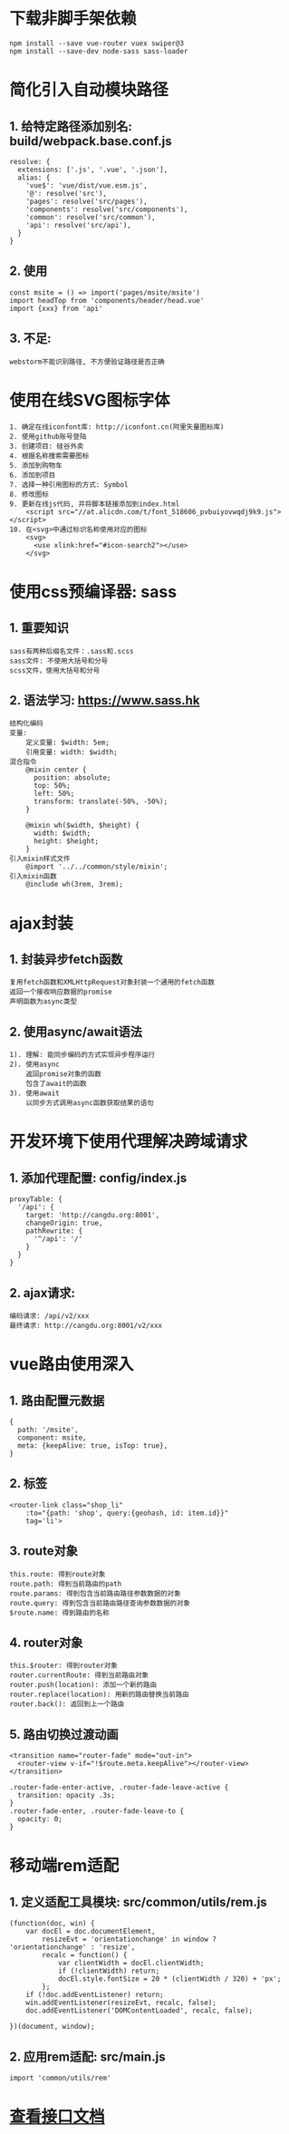 # 下载非脚手架依赖
    npm install --save vue-router vuex swiper@3
    npm install --save-dev node-sass sass-loader
    
# 简化引入自动模块路径
## 1. 给特定路径添加别名: build/webpack.base.conf.js
    resolve: {
      extensions: ['.js', '.vue', '.json'],
      alias: {
        'vue$': 'vue/dist/vue.esm.js',
        '@': resolve('src'),
        'pages': resolve('src/pages'),
        'components': resolve('src/components'),
        'common': resolve('src/common'),
        'api': resolve('src/api'),
      }
    }

## 2. 使用
    const msite = () => import('pages/msite/msite')
    import headTop from 'components/header/head.vue'
    import {xxx} from 'api'

## 3. 不足: 
    webstorm不能识别路径, 不方便验证路径是否正确
        
# 使用在线SVG图标字体
    1. 确定在线iconfont库: http://iconfont.cn(阿里矢量图标库)
    2. 使用github账号登陆
    3. 创建项目: 硅谷外卖
    4. 根据名称搜索需要图标
    5. 添加到购物车
    6. 添加到项目
    7. 选择一种引用图标的方式: Symbol
    8. 修改图标
    9. 更新在线js代码, 并将脚本链接添加到index.html
        <script src="//at.alicdn.com/t/font_518606_pvbuiyovwqdj9k9.js"></script>
    10. 在<svg>中通过标识名称使用对应的图标
        <svg>
          <use xlink:href="#icon-search2"></use>
        </svg>
        
# 使用css预编译器: sass
## 1. 重要知识
    sass有两种后缀名文件：.sass和.scss
    sass文件: 不使用大括号和分号
    scss文件，使用大括号和分号

## 2. 语法学习: https://www.sass.hk
    结构化编码
    变量: 
        定义变量: $width: 5em;
        引用变量: width: $width;
    混合指令
        @mixin center {
          position: absolute;
          top: 50%;
          left: 50%;
          transform: translate(-50%, -50%);
        }
        
        @mixin wh($width, $height) {
          width: $width;
          height: $height;
        }
    引入mixin样式文件
        @import '../../common/style/mixin';
    引入mixin函数
        @include wh(3rem, 3rem);

# ajax封装
## 1. 封装异步fetch函数
    复用fetch函数和XMLHttpRequest对象封装一个通用的fetch函数
    返回一个接收响应数据的promise
    声明函数为async类型

## 2. 使用async/await语法
    1). 理解: 能同步编码的方式实现异步程序运行
    2). 使用async
        返回promise对象的函数
        包含了await的函数
    3). 使用await
        以同步方式调用async函数获取结果的语句

# 开发环境下使用代理解决跨域请求
## 1. 添加代理配置: config/index.js
    proxyTable: {
      '/api': {
        target: 'http://cangdu.org:8001',
        changeOrigin: true,
        pathRewrite: {
          '^/api': '/'
        }
      }
    }

## 2. ajax请求:
    编码请求: /api/v2/xxx
    最终请求: http://cangdu.org:8001/v2/xxx
                    
# vue路由使用深入
## 1. 路由配置元数据
    {
      path: '/msite',
      component: msite,
      meta: {keepAlive: true, isTop: true},
    }

## 2. <router-link>标签
    <router-link class="shop_li"
        :to="{path: 'shop', query:{geohash, id: item.id}}"
        tag='li'>

## 3. route对象
    this.route: 得到route对象
    route.path: 得到当前路由的path
    route.params: 得到包含当前路由路径参数数据的对象
    route.query: 得到包含当前路由路径查询参数数据的对象
    $route.name: 得到路由的名称

## 4. router对象
    this.$router: 得到router对象
    router.currentRoute: 得到当前路由对象
    router.push(location): 添加一个新的路由
    router.replace(location): 用新的路由替换当前路由
    router.back(): 返回到上一个路由
    
## 5. 路由切换过渡动画
    <transition name="router-fade" mode="out-in">
      <router-view v-if="!$route.meta.keepAlive"></router-view>
    </transition>
    
    .router-fade-enter-active, .router-fade-leave-active {
      transition: opacity .3s;
    }
    .router-fade-enter, .router-fade-leave-to {
      opacity: 0;
    }
    
# 移动端rem适配
## 1. 定义适配工具模块: src/common/utils/rem.js
    (function(doc, win) {
        var docEl = doc.documentElement,
            resizeEvt = 'orientationchange' in window ? 'orientationchange' : 'resize',
            recalc = function() {
                var clientWidth = docEl.clientWidth;
                if (!clientWidth) return;
                docEl.style.fontSize = 20 * (clientWidth / 320) + 'px';
            };
        if (!doc.addEventListener) return;
        win.addEventListener(resizeEvt, recalc, false);
        doc.addEventListener('DOMContentLoaded', recalc, false);
    
    })(document, window);

## 2. 应用rem适配: src/main.js
    import 'common/utils/rem'
    

# [查看接口文档](API.md)
            

    